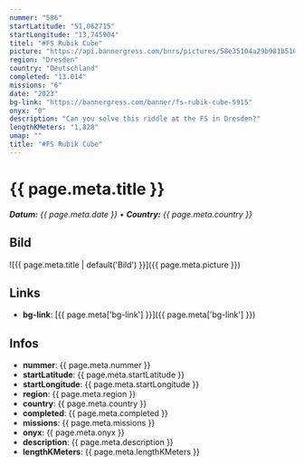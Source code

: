 ```yaml
---
nummer: "586"
startLatitude: "51,062715"
startLongitude: "13,745904"
titel: "#FS Rubik Cube"
picture: "https://api.bannergress.com/bnrs/pictures/58e35104a29b981b51012f9c4d015604"
region: "Dresden"
country: "Deutschland"
completed: "13.014"
missions: "6"
date: "2023"
bg-link: "https://bannergress.com/banner/fs-rubik-cube-5915"
onyx: "0"
description: "Can you solve this riddle at the FS in Dresden?"
lengthKMeters: "1,828"
umap: ""
title: "#FS Rubik Cube"
---
```


# {{ page.meta.title }}
_**Datum:** {{ page.meta.date }} • **Country:** {{ page.meta.country }}_

## Bild
![{{ page.meta.title | default('Bild') }}]({{ page.meta.picture }})

## Links
- **bg-link**: [{{ page.meta['bg-link'] }}]({{ page.meta['bg-link'] }})

## Infos
- **nummer**: {{ page.meta.nummer }}
- **startLatitude**: {{ page.meta.startLatitude }}
- **startLongitude**: {{ page.meta.startLongitude }}
- **region**: {{ page.meta.region }}
- **country**: {{ page.meta.country }}
- **completed**: {{ page.meta.completed }}
- **missions**: {{ page.meta.missions }}
- **onyx**: {{ page.meta.onyx }}
- **description**: {{ page.meta.description }}
- **lengthKMeters**: {{ page.meta.lengthKMeters }}

